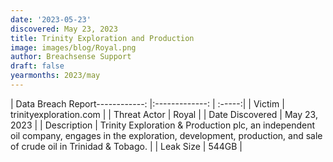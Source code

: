 ```yaml
---
date: '2023-05-23'
discovered: May 23, 2023
title: Trinity Exploration and Production
image: images/blog/Royal.png
author: Breachsense Support
draft: false
yearmonths: 2023/may
---
```


| Data Breach Report------------:     |:-------------:    | :-----:|
| Victim      | trinityexploration.com      | 
| Threat Actor      | Royal      | 
| Date Discovered      | May 23, 2023      | 
| Description      | Trinity Exploration & Production plc, an independent oil company, engages in the exploration, development, production, and sale of crude oil in Trinidad & Tobago.       | 
| Leak Size      | 544GB      | 

